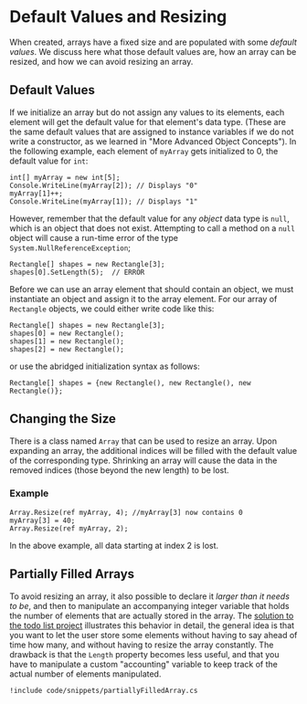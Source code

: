 # Default Values and Resizing

When created, arrays have a fixed size and are populated with some _default values_.
We discuss here what those default values are, how an array can be resized, and how we can avoid resizing an array.

## Default Values

If we initialize an array but do not assign any values to its elements, each element will get the default value for that element's data type. (These are the same default values that are assigned to instance variables if we do not write a constructor, as we learned in "More Advanced Object Concepts"). In the following example, each element of `myArray` gets initialized to 0, the default value for `int`:

```
int[] myArray = new int[5];
Console.WriteLine(myArray[2]); // Displays "0"
myArray[1]++;
Console.WriteLine(myArray[1]); // Displays "1"
```

However, remember that the default value for any *object* data type is `null`, which is an object that does not exist. Attempting to call a method on a `null` object will cause a run-time error of the type `System.NullReferenceException`;

```
Rectangle[] shapes = new Rectangle[3];
shapes[0].SetLength(5);  // ERROR
```

Before we can use an array element that should contain an object, we must instantiate an object and assign it to the array element. For our array of `Rectangle` objects, we could either write code like this:

```
Rectangle[] shapes = new Rectangle[3];
shapes[0] = new Rectangle();
shapes[1] = new Rectangle();
shapes[2] = new Rectangle();
```

or use the abridged initialization syntax as follows:

```
Rectangle[] shapes = {new Rectangle(), new Rectangle(), new Rectangle()};
```

## Changing the Size

There is a class named `Array` that can be used to resize an array.
Upon expanding an array, the additional indices will be filled with the default value of the corresponding type.
Shrinking an array will cause the data in the removed indices (those beyond the new length) to be lost.

### Example

```
Array.Resize(ref myArray, 4); //myArray[3] now contains 0
myArray[3] = 40;
Array.Resize(ref myArray, 2);
```

In the above example, all data starting at index 2 is lost.


## Partially Filled Arrays

To avoid resizing an array, it also possible to declare it *larger than it needs to be*, and then to manipulate an accompanying integer variable that holds the number of elements that are actually stored in the array.
The [solution to the todo list project](./projects/todolist/solution) illustrates this behavior in detail, the general idea is that you want to let the user store some elements without having to say ahead of time how many, and without having to resize the array constantly.
The drawback is that the `Length` property becomes less useful, and that you have to manipulate a custom "accounting" variable to keep track of the actual number of elements manipulated.

``` 
!include code/snippets/partiallyFilledArray.cs
```
